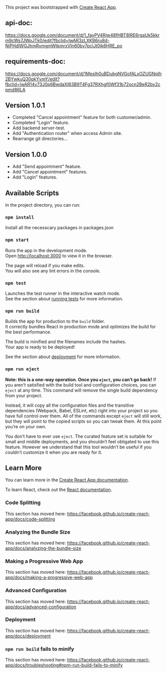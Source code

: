 This project was bootstrapped with [Create React App](https://github.com/facebook/create-react-app).
## api-doc: 
https://docs.google.com/document/d/1_fayPV4Rjw48fHBT8IRE6rgaUk5kkrm9cWs7JWpJTk0/edit?fbclid=IwAR3zLXKB6ru8d-NjPHdIWGJhmRvmgmWtkmrxVIn60bv7pclJt0jk6HRE_po

## requirements-doc: 
https://docs.google.com/document/d/1Mpslh0uBDubgNVGofALxOZUGNqIh2BYwkuQ30qkYvmY/edit?fbclid=IwAR14v73J0p6BwdaXI63B9T4Fg37RXhgf0Wf31b72ocn2BeR2by2cpmd86LA

## Version 1.0.1
-   Completed "Cancel appointment" feature for both customer/admin.
-   Completed "Login" feature.
-   Add backend server-test.
-   Add "Authentication router" when access Admin site.
-   Rearrange git directories...

## Version 1.0.0
-   Add "Send appointment" feature.
-   Add "Cancel appointment" features.
-   Add "Login" features.

## Available Scripts
In the project directory, you can run:

### `npm install`
Install all the necesscary packages in packages.json

### `npm start`
Runs the app in the development mode.<br>
Open [http://localhost:3000](http://localhost:3000) to view it in the browser.

The page will reload if you make edits.<br>
You will also see any lint errors in the console.

### `npm test`
Launches the test runner in the interactive watch mode.<br>
See the section about [running tests](https://facebook.github.io/create-react-app/docs/running-tests) for more information.

### `npm run build`
Builds the app for production to the `build` folder.<br>
It correctly bundles React in production mode and optimizes the build for the best performance.

The build is minified and the filenames include the hashes.<br>
Your app is ready to be deployed!

See the section about [deployment](https://facebook.github.io/create-react-app/docs/deployment) for more information.

### `npm run eject`

**Note: this is a one-way operation. Once you `eject`, you can’t go back!**
If you aren’t satisfied with the build tool and configuration choices, you can `eject` at any time. This command will remove the single build dependency from your project.

Instead, it will copy all the configuration files and the transitive dependencies (Webpack, Babel, ESLint, etc) right into your project so you have full control over them. All of the commands except `eject` will still work, but they will point to the copied scripts so you can tweak them. At this point you’re on your own.

You don’t have to ever use `eject`. The curated feature set is suitable for small and middle deployments, and you shouldn’t feel obligated to use this feature. However we understand that this tool wouldn’t be useful if you couldn’t customize it when you are ready for it.

## Learn More
You can learn more in the [Create React App documentation](https://facebook.github.io/create-react-app/docs/getting-started).

To learn React, check out the [React documentation](https://reactjs.org/).

### Code Splitting
This section has moved here: https://facebook.github.io/create-react-app/docs/code-splitting

### Analyzing the Bundle Size
This section has moved here: https://facebook.github.io/create-react-app/docs/analyzing-the-bundle-size

### Making a Progressive Web App
This section has moved here: https://facebook.github.io/create-react-app/docs/making-a-progressive-web-app

### Advanced Configuration
This section has moved here: https://facebook.github.io/create-react-app/docs/advanced-configuration

### Deployment
This section has moved here: https://facebook.github.io/create-react-app/docs/deployment

### `npm run build` fails to minify
This section has moved here: https://facebook.github.io/create-react-app/docs/troubleshooting#npm-run-build-fails-to-minify
